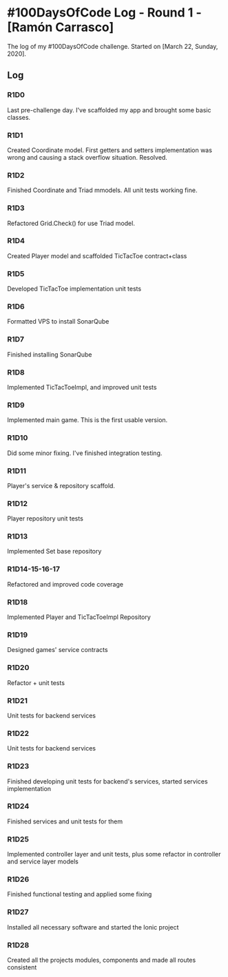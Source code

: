 # #100DaysOfCode Log - Round 1 - [Ramón Carrasco]

The log of my #100DaysOfCode challenge. Started on [March 22, Sunday, 2020].

## Log

### R1D0 
Last pre-challenge day. I've scaffolded my app and brought some basic classes.

### R1D1
Created Coordinate model. First getters and setters implementation was wrong and causing a stack overflow situation. Resolved.

### R1D2
Finished Coordinate and Triad mmodels. All unit tests working fine.

### R1D3
Refactored Grid.Check() for use Triad model.

### R1D4
Created Player model and scaffolded TicTacToe contract+class

### R1D5
Developed TicTacToe implementation unit tests

### R1D6
Formatted VPS to install SonarQube

### R1D7
Finished installing SonarQube

### R1D8
Implemented TicTacToeImpl, and improved unit tests

### R1D9
Implemented main game. This is the first usable version.

### R1D10
Did some minor fixing. I've finished integration testing.

### R1D11
Player's service & repository scaffold.

### R1D12
Player repository unit tests

### R1D13
Implemented Set base repository

### R1D14-15-16-17
Refactored and improved code coverage

### R1D18
Implemented Player and TicTacToeImpl Repository

### R1D19
Designed games' service contracts

### R1D20
Refactor + unit tests

### R1D21
Unit tests for backend services

### R1D22
Unit tests for backend services

### R1D23
Finished developing unit tests for backend's services, started services implementation

### R1D24
Finished services and unit tests for them

### R1D25
Implemented controller layer and unit tests, plus some refactor in controller and service layer models

### R1D26
Finished functional testing and applied some fixing

### R1D27
Installed all necessary software and started the Ionic project

### R1D28
Created all the projects modules, components and made all routes consistent
